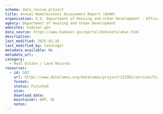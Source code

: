 ```yaml
---
schema: data_rescue_project 
title: Annual Homelessness Assessment Report (AHAR)
organization: U.S. Department of Housing and Urban Development - Office of Policy Development and Research
agency: Department of Housing and Urban Development
websites: huduser.gov
data_source: https://www.huduser.gov/portal/datasets/ahar.html
description: 
last_modified: 2025-03-26
last_modified_by: Cataloger
metadata_available: No
metadata_url: 
category:
  - Real Estate / Land Records
resources:
  - id: 502
    url: https://www.datalumos.org/datalumos/project/222981/version/V1/view
    format: 
    status: Finished
    size: 
    download_date: 
    maintainer: DRP, DL
    notes: 
---
```


